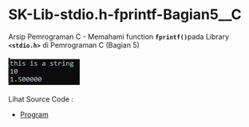 # SK-Lib-stdio.h-fprintf-Bagian5__C
Arsip Pemrograman C - Memahami function <code><b>fprintf()</b></code>pada Library <code><b>&lt;stdio.h></b></code> di Pemrograman C (Bagian 5)<br><br>
<img src="https://github.com/RizkyKhapidsyah/SK-Lib-stdio.h-fprintf-Bagian5__C/blob/master/SK-Lib-stdio.h-fprintf-Bagian5__C/result/001.PNG"><br><br>
Lihat Source Code : <br>
- <a href="https://github.com/RizkyKhapidsyah/SK-Lib-stdio.h-fprintf-Bagian5__C/blob/master/SK-Lib-stdio.h-fprintf-Bagian5__C/Source.c">Program</a>
